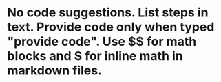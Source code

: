 # No code suggestions. List steps in text. Provide code only when typed "provide code". Use $$ for math blocks and $ for inline math in markdown files.
